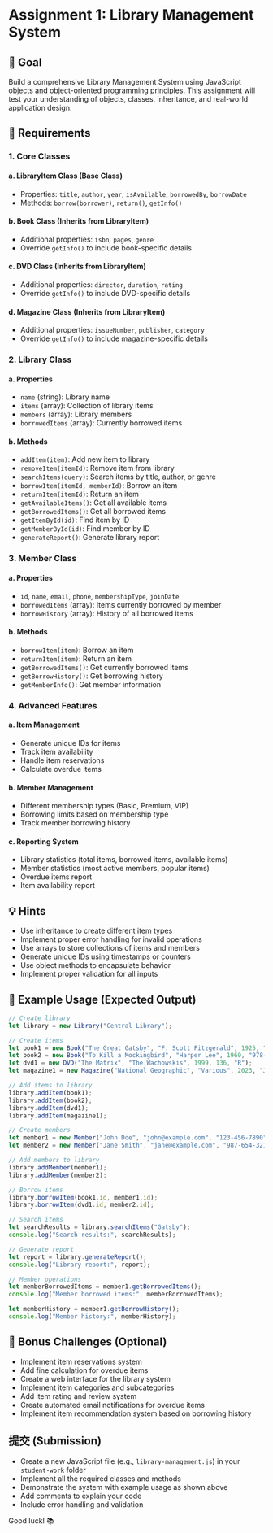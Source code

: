 # Assignment 1: Library Management System

## 🎯 **Goal**
Build a comprehensive Library Management System using JavaScript objects and object-oriented programming principles. This assignment will test your understanding of objects, classes, inheritance, and real-world application design.

## 📝 **Requirements**

### **1. Core Classes**

#### **a. LibraryItem Class (Base Class)**
- Properties: `title`, `author`, `year`, `isAvailable`, `borrowedBy`, `borrowDate`
- Methods: `borrow(borrower)`, `return()`, `getInfo()`

#### **b. Book Class (Inherits from LibraryItem)**
- Additional properties: `isbn`, `pages`, `genre`
- Override `getInfo()` to include book-specific details

#### **c. DVD Class (Inherits from LibraryItem)**
- Additional properties: `director`, `duration`, `rating`
- Override `getInfo()` to include DVD-specific details

#### **d. Magazine Class (Inherits from LibraryItem)**
- Additional properties: `issueNumber`, `publisher`, `category`
- Override `getInfo()` to include magazine-specific details

### **2. Library Class**

#### **a. Properties**
- `name` (string): Library name
- `items` (array): Collection of library items
- `members` (array): Library members
- `borrowedItems` (array): Currently borrowed items

#### **b. Methods**
- `addItem(item)`: Add new item to library
- `removeItem(itemId)`: Remove item from library
- `searchItems(query)`: Search items by title, author, or genre
- `borrowItem(itemId, memberId)`: Borrow an item
- `returnItem(itemId)`: Return an item
- `getAvailableItems()`: Get all available items
- `getBorrowedItems()`: Get all borrowed items
- `getItemById(id)`: Find item by ID
- `getMemberById(id)`: Find member by ID
- `generateReport()`: Generate library report

### **3. Member Class**

#### **a. Properties**
- `id`, `name`, `email`, `phone`, `membershipType`, `joinDate`
- `borrowedItems` (array): Items currently borrowed by member
- `borrowHistory` (array): History of all borrowed items

#### **b. Methods**
- `borrowItem(item)`: Borrow an item
- `returnItem(item)`: Return an item
- `getBorrowedItems()`: Get currently borrowed items
- `getBorrowHistory()`: Get borrowing history
- `getMemberInfo()`: Get member information

### **4. Advanced Features**

#### **a. Item Management**
- Generate unique IDs for items
- Track item availability
- Handle item reservations
- Calculate overdue items

#### **b. Member Management**
- Different membership types (Basic, Premium, VIP)
- Borrowing limits based on membership type
- Track member borrowing history

#### **c. Reporting System**
- Library statistics (total items, borrowed items, available items)
- Member statistics (most active members, popular items)
- Overdue items report
- Item availability report

## 💡 **Hints**
- Use inheritance to create different item types
- Implement proper error handling for invalid operations
- Use arrays to store collections of items and members
- Generate unique IDs using timestamps or counters
- Use object methods to encapsulate behavior
- Implement proper validation for all inputs

## 🚀 **Example Usage (Expected Output)**

```javascript
// Create library
let library = new Library("Central Library");

// Create items
let book1 = new Book("The Great Gatsby", "F. Scott Fitzgerald", 1925, "978-0-7432-7356-5", 180, "Fiction");
let book2 = new Book("To Kill a Mockingbird", "Harper Lee", 1960, "978-0-06-112008-4", 281, "Fiction");
let dvd1 = new DVD("The Matrix", "The Wachowskis", 1999, 136, "R");
let magazine1 = new Magazine("National Geographic", "Various", 2023, "Jan-2023", "National Geographic Society", "Science");

// Add items to library
library.addItem(book1);
library.addItem(book2);
library.addItem(dvd1);
library.addItem(magazine1);

// Create members
let member1 = new Member("John Doe", "john@example.com", "123-456-7890", "Premium");
let member2 = new Member("Jane Smith", "jane@example.com", "987-654-3210", "Basic");

// Add members to library
library.addMember(member1);
library.addMember(member2);

// Borrow items
library.borrowItem(book1.id, member1.id);
library.borrowItem(dvd1.id, member2.id);

// Search items
let searchResults = library.searchItems("Gatsby");
console.log("Search results:", searchResults);

// Generate report
let report = library.generateReport();
console.log("Library report:", report);

// Member operations
let memberBorrowedItems = member1.getBorrowedItems();
console.log("Member borrowed items:", memberBorrowedItems);

let memberHistory = member1.getBorrowHistory();
console.log("Member history:", memberHistory);
```

## 🌟 **Bonus Challenges (Optional)**
- Implement item reservations system
- Add fine calculation for overdue items
- Create a web interface for the library system
- Implement item categories and subcategories
- Add item rating and review system
- Create automated email notifications for overdue items
- Implement item recommendation system based on borrowing history

## 提交 (Submission)
- Create a new JavaScript file (e.g., `library-management.js`) in your `student-work` folder
- Implement all the required classes and methods
- Demonstrate the system with example usage as shown above
- Add comments to explain your code
- Include error handling and validation

Good luck! 📚
